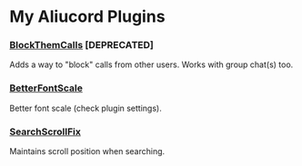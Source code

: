 # My Aliucord Plugins

### [BlockThemCalls](https://github.com/RazerTexz/My-plugins/raw/builds/BlockThemCalls.zip) [DEPRECATED]
Adds a way to "block" calls from other users.
Works with group chat(s) too.

### [BetterFontScale](https://github.com/RazerTexz/My-plugins/raw/builds/BetterFontScale.zip)
Better font scale (check plugin settings).

### [SearchScrollFix](https://github.com/RazerTexz/My-plugins/raw/builds/SearchScrollFix.zip)
Maintains scroll position when searching.
